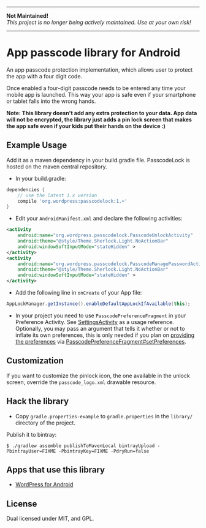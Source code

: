 * * *

**Not Maintained!**  
*This project is no longer being actively maintained. Use at your own risk!*

* * *

# App passcode library for Android

An app passcode protection implementation, which allows user to protect the app with a four digit code.

Once enabled a four-digit passcode needs to be entered any time your mobile app is launched. This way your app is safe even if your smartphone or tablet falls into the wrong hands.

**Note: This library doesn't add any extra protection to your data. App data will not be encrypted, the library just adds a pin lock screen that makes the app safe even if your kids put their hands on the device :)**

## Example Usage

Add it as a maven dependency in your build.gradle file. PasscodeLock is hosted on the maven central repository.

* In your build.gradle:
```groovy
dependencies {
    // use the latest 1.x version
    compile 'org.wordpress:passcodelock:1.+'
}
```
* Edit your `AndroidManifest.xml` and declare the following activities:
```xml
<activity
    android:name="org.wordpress.passcodelock.PasscodeUnlockActivity"
    android:theme="@style/Theme.Sherlock.Light.NoActionBar"
    android:windowSoftInputMode="stateHidden" >
</activity>
<activity
    android:name="org.wordpress.passcodelock.PasscodeManagePasswordActivity"
    android:theme="@style/Theme.Sherlock.Light.NoActionBar"
    android:windowSoftInputMode="stateHidden" >
</activity>
```

* Add the following line in `onCreate` of your App file:
```java
AppLockManager.getInstance().enableDefaultAppLockIfAvailable(this);
```

* In your project you need to use `PasscodePreferenceFragment` in your Preference Activity. See [SettingsActivity][2] as a usage reference. Optionally, you may pass an argument that tells it whether or not to inflate its own preferences, this is only needed if you plan on [providing the preferences](https://github.com/wordpress-mobile/WordPress-Android/blob/develop/WordPress/src/main/res/xml/settings.xml#L39) via [PasscodePreferenceFragment#setPreferences](https://github.com/wordpress-mobile/PasscodeLock-Android/blob/develop/library/src/org/wordpress/passcodelock/PasscodePreferenceFragment.java#L50).

## Customization

If you want to customize the pinlock icon, the one available in the unlock screen, override the `passcode_logo.xml` drawable resource.

## Hack the library

* Copy `gradle.properties-example` to `gradle.properties` in the `library/` directory of the project.

Publish it to bintray:

```shell
$ ./gradlew assemble publishToMavenLocal bintrayUpload -PbintrayUser=FIXME -PbintrayKey=FIXME -PdryRun=false
```

## Apps that use this library
- [WordPress for Android][1]

## License
Dual licensed under MIT, and GPL.

[1]: https://github.com/wordpress-mobile/WordPress-Android

[2]: https://github.com/wordpress-mobile/WordPress-Android/blob/develop/WordPress/src/main/java/org/wordpress/android/ui/prefs/SettingsActivity.java
